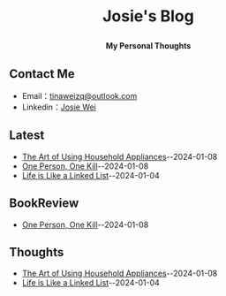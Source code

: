 **<p align="center">Josie's Blog</p>**
====

**<p align="center">My Personal Thoughts</p>**


## Contact Me
- Email：[tinaweizq@outlook.com](mailto:tinaweizq@outlook.com)
- Linkedin：[Josie Wei](https://www.linkedin.com/in/josie-wei/)

## Latest
- [The Art of Using Household Appliances](https://github.com/JosieWei2023/blog/issues/8)--2024-01-08
- [One Person, One Kill](https://github.com/JosieWei2023/blog/issues/7)--2024-01-08
- [Life is Like a Linked List](https://github.com/JosieWei2023/blog/issues/5)--2024-01-04
## BookReview
- [One Person, One Kill](https://github.com/JosieWei2023/blog/issues/7)--2024-01-08
## Thoughts
- [The Art of Using Household Appliances](https://github.com/JosieWei2023/blog/issues/8)--2024-01-08
- [Life is Like a Linked List](https://github.com/JosieWei2023/blog/issues/5)--2024-01-04
